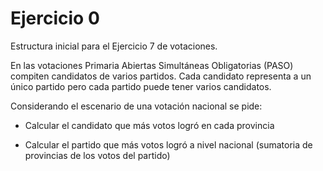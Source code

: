 Ejercicio 0
===========

Estructura inicial para el Ejercicio 7 de votaciones.

En las votaciones Primaria Abiertas Simultáneas Obligatorias (PASO) compiten candidatos de varios partidos. 
Cada candidato representa a un único partido pero cada partido puede tener varios candidatos.

Considerando el escenario de una votación nacional se pide:

* Calcular el candidato que más votos logró en cada provincia

* Calcular el partido que más votos logró a nivel nacional (sumatoria de provincias de los votos del partido)